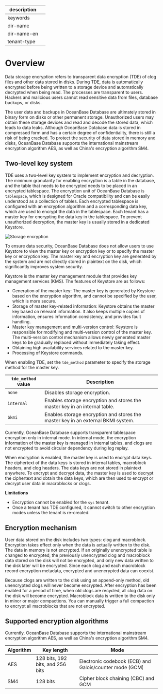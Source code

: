 |description||
|---|---|
|keywords||
|dir-name||
|dir-name-en||
|tenant-type||

# Overview

Data storage encryption refers to transparent data encryption (TDE) of clog files and other data stored in disks. During TDE, data is automatically encrypted before being written to a storage device and automatically decrypted when being read. The processes are transparent to users. Hackers and malicious users cannot read sensitive data from files, database backups, or disks. 

The user data and backups in OceanBase Database are ultimately stored in binary form on disks or other permanent storage. Unauthorized users may obtain these storage devices and read and decode the stored data, which leads to data leaks. Although OceanBase Database data is stored in compressed form and has a certain degree of confidentiality, there is still a risk of being cracked. To protect the security of data stored in memory and disks, OceanBase Database supports the international mainstream encryption algorithm AES, as well as China's encryption algorithm SM4. 

## Two-level key system

TDE uses a two-level key system to implement encryption and decryption. The minimum granularity for enabling encryption is a table in the database, and the table that needs to be encrypted needs to be placed in an encrypted tablespace. The encryption unit of OceanBase Database is `tablespace`, which is designed for Oracle compatibility and can be easily understood as a collection of tables. Each encrypted tablespace is configured with an encryption algorithm and a corresponding data key, which are used to encrypt the data in the tablespace. Each tenant has a master key for encrypting the data key in the tablespace. To prevent unauthorized decryption, the master key is usually stored in a dedicated Keystore.

![Storage encryption](https://obbusiness-private.oss-cn-shanghai.aliyuncs.com/doc/img/observer-enterprise/V4.2.1/EN_US/600.manage/500.security-and-permissions/TransparentEncryption.png)

To ensure data security, OceanBase Database does not allow users to use Keystore to view the master key or encryption key or to specify the master key or encryption key. The master key and encryption key are generated by the system and are not directly stored in plaintext on the disk, which significantly improves system security. 

Keystore is the master key management module that provides key management services (KMS). The features of Keystore are as follows:

* Generation of the master key: The master key is generated by Keystore based on the encryption algorithm, and cannot be specified by the user, which is more secure.
* Storage of master key-related information: Keystore obtains the master key based on relevant information. It also keeps multiple copies of information, ensures information consistency, and provides fault handling. 
* Master key management and multi-version control: Keystore is responsible for modifying and multi-version control of the master key. The multi-version control mechanism allows newly generated master keys to be gradually replaced without immediately taking effect. 
* Obtaining high availability services related to the master key. 
* Processing of Keystore commands. 

When enabling TDE, set the `tde_method` parameter to specify the storage method for the master key.

| `tde_method` value | Description |
|---------------|----|
| `none` | Disables storage encryption. |
| `internal` | Enables storage encryption and stores the master key in an internal table. |
| `bkmi` | Enables storage encryption and stores the master key in an external BKMI system. |

Currently, OceanBase Database supports transparent tablespace encryption only in internal mode. In internal mode, the encryption information of the master key is managed in internal tables, and clogs are not encrypted to avoid circular dependency during log replay. 

When encryption is enabled, the master key is used to encrypt data keys. The ciphertext of the data keys is stored in internal tables, macroblock headers, and clog headers. The data keys are not stored in plaintext anywhere. To encrypt and decrypt data, the master key is used to decrypt the ciphertext and obtain the data keys, which are then used to encrypt or decrypt user data in macroblocks or clogs. 

**Limitations**

* Encryption cannot be enabled for the `sys` tenant. 
* Once a tenant has TDE configured, it cannot switch to other encryption modes unless the tenant is re-created. 

## Encryption mechanism

User data stored on the disk includes two types: clog and macroblock. Encryption takes effect only when the data is actually written to the disk. The data in memory is not encrypted. If an originally unencrypted table is changed to encrypted, the previously unencrypted clog and macroblock data stored on the disk will not be encrypted, and only new data written to the disk later will be encrypted. Since each clog and each macroblock record encryption metadata, encrypted and unencrypted data can coexist. 

Because clogs are written to the disk using an append-only method, old unencrypted clogs will never become encrypted. After encryption has been enabled for a period of time, when old clogs are recycled, all clog data on the disk will become encrypted. Macroblock data is written to the disk only in minor or major compactions. You can manually trigger a full compaction to encrypt all macroblocks that are not encrypted.

## Supported encryption algorithms

Currently, OceanBase Database supports the international mainstream encryption algorithm AES, as well as China's encryption algorithm SM4.

| Algorithm | Key length | Mode |
|-----|------------------------------------------------------------|-----|
| AES | 128 bits, 192 bits, and 256 bits | Electronic codebook (ECB) and Galois/counter mode (GCM) |
| SM4 | 128 bits | Cipher block chaining (CBC) and GCM |